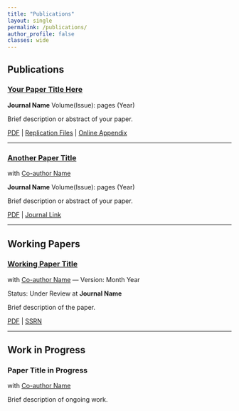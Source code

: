 ```yaml
---
title: "Publications"
layout: single
permalink: /publications/
author_profile: false
classes: wide
---
```


## Publications

### [Your Paper Title Here](link-to-paper.pdf)

**Journal Name** Volume(Issue): pages (Year)

Brief description or abstract of your paper.

[PDF](link-to-pdf) | [Replication Files](link-to-replication) | [Online Appendix](link-to-appendix)

---

### [Another Paper Title](link-to-paper.pdf)

with [Co-author Name](co-author-website.com)

**Journal Name** Volume(Issue): pages (Year)

Brief description or abstract of your paper.

[PDF](link-to-pdf) | [Journal Link](link-to-journal)

---

## Working Papers

### [Working Paper Title](link-to-paper.pdf)

with [Co-author Name](co-author-website.com) — Version: Month Year

Status: Under Review at **Journal Name**

Brief description of the paper.

[PDF](link-to-pdf) | [SSRN](link-to-ssrn)

---

## Work in Progress

### Paper Title in Progress

with [Co-author Name](co-author-website.com)

Brief description of ongoing work.
